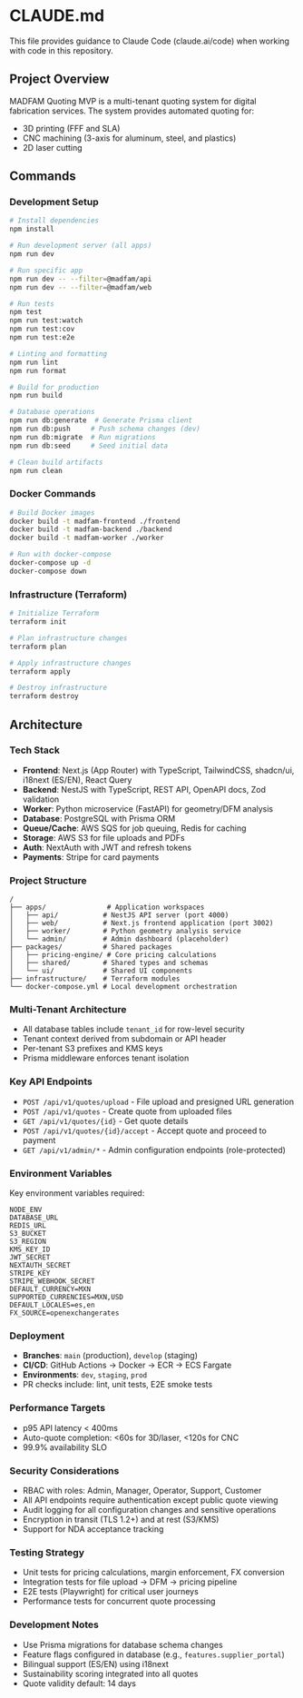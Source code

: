 # CLAUDE.md

This file provides guidance to Claude Code (claude.ai/code) when working with code in this repository.

## Project Overview

MADFAM Quoting MVP is a multi-tenant quoting system for digital fabrication services. The system provides automated quoting for:
- 3D printing (FFF and SLA)
- CNC machining (3-axis for aluminum, steel, and plastics)
- 2D laser cutting

## Commands

### Development Setup
```bash
# Install dependencies
npm install

# Run development server (all apps)
npm run dev

# Run specific app
npm run dev -- --filter=@madfam/api
npm run dev -- --filter=@madfam/web

# Run tests
npm test
npm run test:watch
npm run test:cov
npm run test:e2e

# Linting and formatting
npm run lint
npm run format

# Build for production
npm run build

# Database operations
npm run db:generate  # Generate Prisma client
npm run db:push     # Push schema changes (dev)
npm run db:migrate  # Run migrations
npm run db:seed     # Seed initial data

# Clean build artifacts
npm run clean
```

### Docker Commands
```bash
# Build Docker images
docker build -t madfam-frontend ./frontend
docker build -t madfam-backend ./backend
docker build -t madfam-worker ./worker

# Run with docker-compose
docker-compose up -d
docker-compose down
```

### Infrastructure (Terraform)
```bash
# Initialize Terraform
terraform init

# Plan infrastructure changes
terraform plan

# Apply infrastructure changes
terraform apply

# Destroy infrastructure
terraform destroy
```

## Architecture

### Tech Stack
- **Frontend**: Next.js (App Router) with TypeScript, TailwindCSS, shadcn/ui, i18next (ES/EN), React Query
- **Backend**: NestJS with TypeScript, REST API, OpenAPI docs, Zod validation
- **Worker**: Python microservice (FastAPI) for geometry/DFM analysis
- **Database**: PostgreSQL with Prisma ORM
- **Queue/Cache**: AWS SQS for job queuing, Redis for caching
- **Storage**: AWS S3 for file uploads and PDFs
- **Auth**: NextAuth with JWT and refresh tokens
- **Payments**: Stripe for card payments

### Project Structure
```
/
├── apps/               # Application workspaces
│   ├── api/           # NestJS API server (port 4000)
│   ├── web/           # Next.js frontend application (port 3002)
│   ├── worker/        # Python geometry analysis service
│   └── admin/         # Admin dashboard (placeholder)
├── packages/          # Shared packages
│   ├── pricing-engine/ # Core pricing calculations
│   ├── shared/        # Shared types and schemas
│   └── ui/            # Shared UI components
├── infrastructure/    # Terraform modules
└── docker-compose.yml # Local development orchestration
```

### Multi-Tenant Architecture
- All database tables include `tenant_id` for row-level security
- Tenant context derived from subdomain or API header
- Per-tenant S3 prefixes and KMS keys
- Prisma middleware enforces tenant isolation

### Key API Endpoints
- `POST /api/v1/quotes/upload` - File upload and presigned URL generation
- `POST /api/v1/quotes` - Create quote from uploaded files
- `GET /api/v1/quotes/{id}` - Get quote details
- `POST /api/v1/quotes/{id}/accept` - Accept quote and proceed to payment
- `GET /api/v1/admin/*` - Admin configuration endpoints (role-protected)

### Environment Variables
Key environment variables required:
```
NODE_ENV
DATABASE_URL
REDIS_URL
S3_BUCKET
S3_REGION
KMS_KEY_ID
JWT_SECRET
NEXTAUTH_SECRET
STRIPE_KEY
STRIPE_WEBHOOK_SECRET
DEFAULT_CURRENCY=MXN
SUPPORTED_CURRENCIES=MXN,USD
DEFAULT_LOCALES=es,en
FX_SOURCE=openexchangerates
```

### Deployment
- **Branches**: `main` (production), `develop` (staging)
- **CI/CD**: GitHub Actions → Docker → ECR → ECS Fargate
- **Environments**: `dev`, `staging`, `prod`
- PR checks include: lint, unit tests, E2E smoke tests

### Performance Targets
- p95 API latency < 400ms
- Auto-quote completion: <60s for 3D/laser, <120s for CNC
- 99.9% availability SLO

### Security Considerations
- RBAC with roles: Admin, Manager, Operator, Support, Customer
- All API endpoints require authentication except public quote viewing
- Audit logging for all configuration changes and sensitive operations
- Encryption in transit (TLS 1.2+) and at rest (S3/KMS)
- Support for NDA acceptance tracking

### Testing Strategy
- Unit tests for pricing calculations, margin enforcement, FX conversion
- Integration tests for file upload → DFM → pricing pipeline
- E2E tests (Playwright) for critical user journeys
- Performance tests for concurrent quote processing

### Development Notes
- Use Prisma migrations for database schema changes
- Feature flags configured in database (e.g., `features.supplier_portal`)
- Bilingual support (ES/EN) using i18next
- Sustainability scoring integrated into all quotes
- Quote validity default: 14 days